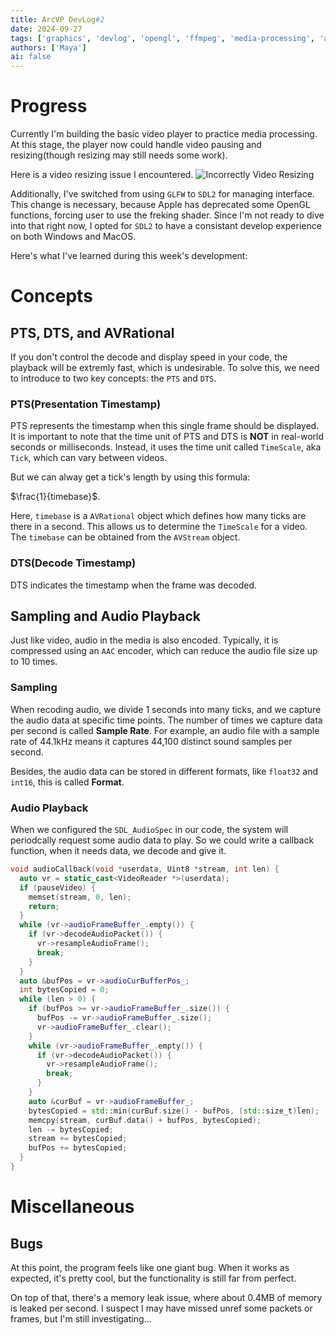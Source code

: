 ```yaml
---
title: ArcVP DevLog#2
date: 2024-09-27
tags: ['graphics', 'devlog', 'opengl', 'ffmpeg', 'media-processing', 'arcvp']
authors: ['Maya']
ai: false
---
```


# Progress

Currently I'm building the basic video player to practice media processing.
At this stage, the player now could handle video pausing and resizing(though resizing may still needs some work).

Here is a video resizing issue I encountered.
![Incorrectly Video Resizing](/devlog/incorrect-resize.png)

Additionally, I've switched from using `GLFW` to `SDL2` for managing interface.
This change is necessary, because Apple has deprecated some OpenGL functions, forcing user
to use the freking shader. Since I'm not ready to dive into that right now,
I opted for `SDL2` to have a consistant develop experience on both Windows and MacOS.

Here's what I've learned during this week's development:

# Concepts

## PTS, DTS, and AVRational

If you don't control the decode and display speed in your code, the playback will be extremly fast,
which is undesirable. To solve this, we need to
introduce to two key concepts: the `PTS` and `DTS`.

### PTS(Presentation Timestamp)

PTS represents the timestamp when this single frame should be displayed.
It is important to note that the time unit of PTS and DTS is **NOT**
in real-world seconds or milliseconds. Instead, it uses the time unit called
`TimeScale`, aka `Tick`, which can vary between videos.

But we can alway get a tick's length by using this formula:

$\frac{1}{timebase}$.

Here, `timebase` is a `AVRational` object which defines how many ticks are there in a second.
This allows us to determine the `TimeScale` for a video. The `timebase` can be obtained from the `AVStream` object.

### DTS(Decode Timestamp)

DTS indicates the timestamp when the frame was decoded.

## Sampling and Audio Playback

Just like video, audio in the media is also encoded. Typically,
it is compressed using an `AAC` encoder, which can reduce the audio file
size up to 10 times.

### Sampling

When recoding audio, we divide 1 seconds into many ticks, and we capture the audio data
at specific time points. The number of times we capture data per second is called **Sample Rate**.
For example, an audio file with a sample rate of 44.1kHz means it captures 44,100 distinct sound samples per second.

Besides, the audio data can be stored in different formats, like `float32` and `int16`,
this is called **Format**.

### Audio Playback

When we configured the `SDL_AudioSpec` in our code, the system will periodcally request some audio data to play. So we could write a callback function,
when it needs data, we decode and give it.

```cpp
void audioCallback(void *userdata, Uint8 *stream, int len) {
  auto vr = static_cast<VideoReader *>(userdata);
  if (pauseVideo) {
    memset(stream, 0, len);
    return;
  }
  while (vr->audioFrameBuffer_.empty()) {
    if (vr->decodeAudioPacket()) {
      vr->resampleAudioFrame();
      break;
    }
  }
  auto &bufPos = vr->audioCurBufferPos_;
  int bytesCopied = 0;
  while (len > 0) {
    if (bufPos >= vr->audioFrameBuffer_.size()) {
      bufPos -= vr->audioFrameBuffer_.size();
      vr->audioFrameBuffer_.clear();
    }
    while (vr->audioFrameBuffer_.empty()) {
      if (vr->decodeAudioPacket()) {
        vr->resampleAudioFrame();
        break;
      }
    }
    auto &curBuf = vr->audioFrameBuffer_;
    bytesCopied = std::min(curBuf.size() - bufPos, (std::size_t)len);
    memcpy(stream, curBuf.data() + bufPos, bytesCopied);
    len -= bytesCopied;
    stream += bytesCopied;
    bufPos += bytesCopied;
  }
}
```

# Miscellaneous

## Bugs

At this point, the program feels like one giant bug. When it works as expected, it's pretty cool, but the functionality is still far from perfect.

On top of that, there's a memory leak issue, where about 0.4MB of memory is leaked per second. I suspect I may have missed unref some packets or frames, but I'm still investigating…
